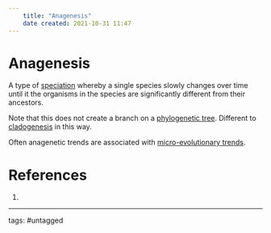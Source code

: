 ```yaml
---
	title: "Anagenesis"
	date created: 2021-10-31 11:47
---
```

# Anagenesis

A type of [speciation](Speciation.md) whereby a single species slowly changes over time until it the organisms in the species are significantly different from their ancestors.

Note that this does not create a branch on a [phylogenetic tree](Phylogenetic%20Tree.md). Different to [cladogenesis](Cladogenesis.md) in this way.

Often anagenetic trends are associated with [micro-evolutionary trends](Microevolution.md).


# References
1. 

---
tags: #untagged